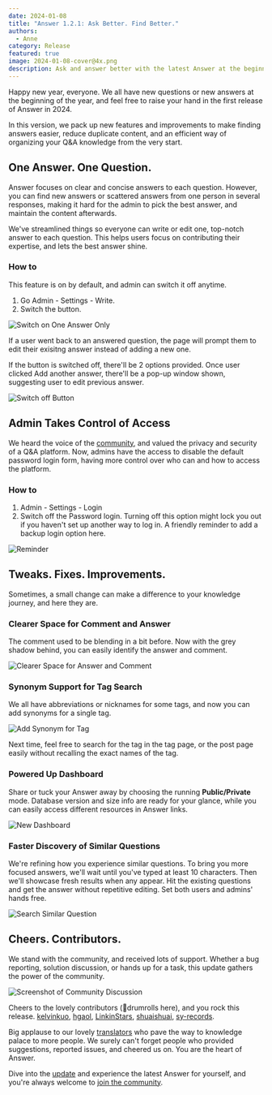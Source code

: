 ```yaml
---
date: 2024-01-08
title: "Answer 1.2.1: Ask Better. Find Better."
authors:
  - Anne
category: Release
featured: true
image: 2024-01-08-cover@4x.png
description: Ask and answer better with the latest Answer at the beginning of 2024.
---
```


Happy new year, everyone. We all have new questions or new answers at the beginning of the year, and feel free to raise your hand in the first release of Answer in 2024.

In this version, we pack up new features and improvements to make finding answers easier, reduce duplicate content, and an efficient way of organizing your Q&A knowledge from the very start.

## One Answer. One Question.

Answer focuses on clear and concise answers to each question. However, you can find new answers or scattered answers from one person in several responses, making it hard for the admin to pick the best answer, and maintain the content afterwards.

We've streamlined things so everyone can write or edit one, top-notch answer to each question. This helps users focus on contributing their expertise, and lets the best answer shine.

### How to

This feature is on by default, and admin can switch it off anytime.

1. Go Admin - Settings - Write.
2. Switch the button.

![Switch on One Answer Only](one-answer-how-to.png)

If a user went back to an answered question, the page will prompt them to edit their exisitng answer instead of adding a new one.

If the button is switched off, there'll be 2 options provided. Once user clicked Add another answer, there'll be a  pop-up window shown, suggesting user to edit previous answer.

![Switch off Button](switched-off-options.gif)

## Admin Takes Control of Access

We heard the voice of the [community](https://github.com/apache/answer/issues/565), and valued the privacy and security of a Q&A platform. Now, admins have the access to disable the default password login form, having more control over who can and how to access the platform.

### How to

1. Admin - Settings - Login
2. Switch off the Password login.
   Turning off this option might lock you out if you haven't set up another way to log in. A friendly reminder to add a backup login option here.

![Reminder](turn-off-reminder.png)

## Tweaks. Fixes. Improvements.

Sometimes, a small change can make a difference to your knowledge journey, and here they are.

### Clearer Space for Comment and Answer

The comment used to be blending in a bit before. Now with the grey shadow behind, you can easily identify the answer and comment.

![Clearer Space for Answer and Comment](clearer-answer-comment.png)

### Synonym Support for Tag Search

We all have abbreviations or nicknames for some tags, and now you can add synonyms for a single tag.

![Add Synonym for Tag](tag-search-synonym.gif)

Next time, feel free to search for the tag in the tag page, or the post page easily without recalling the exact names of the tag.

### Powered Up Dashboard

Share or tuck your Answer away by choosing the running **Public/Private** mode. Database version and size info are ready for your glance, while you can easily access different resources in Answer links.

![New Dashboard](new-dashboard.jpeg)

### Faster Discovery of Similar Questions

We're refining how you experience similar questions. To bring you more focused answers, we'll wait until you've typed at least 10 characters. Then we'll showcase fresh results when any appear. Hit the existing questions and get the answer without repetitive editing. Set both users and admins' hands free.

![Search Similar Question](search-similar-question.png)

## Cheers. Contributors.

We stand with the community, and received lots of support. Whether a bug reporting, solution discussion, or hands up for a task, this update gathers the power of the community.

![Screenshot of Community Discussion](discussion.png)

Cheers to the lovely contributors (🥁drumrolls here), and you rock this release.
[kelvinkuo](https://github.com/kelvinkuo), [hgaol](https://github.com/hgaol), [LinkinStars](https://github.com/LinkinStars), [shuaishuai](https://github.com/shuashuai), [sy-records](https://github.com/sy-records).

Big applause to our lovely [translators](https://crowdin.com/project/answer/activity-stream) who pave the way to knowledge palace to more people. We surely can't forget people who provided suggestions, reported issues, and cheered us on. You are the heart of Answer.

Dive into the [update](https://github.com/apache/answer/releases/tag/v1.2.1) and experience the latest Answer for yourself, and you're always welcome to [join the community](https://answer.apache.org/community/about).
